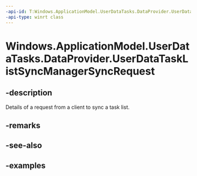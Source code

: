 ```yaml
---
-api-id: T:Windows.ApplicationModel.UserDataTasks.DataProvider.UserDataTaskListSyncManagerSyncRequest
-api-type: winrt class
---
```


<!-- Class syntax.
public class UserDataTaskListSyncManagerSyncRequest
-->

# Windows.ApplicationModel.UserDataTasks.DataProvider.UserDataTaskListSyncManagerSyncRequest

## -description
Details of a request from a client to sync a task list.

## -remarks

## -see-also

## -examples
